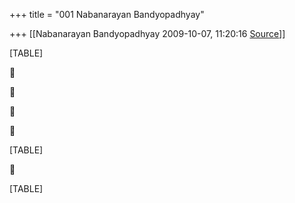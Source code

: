 +++
title = "001 Nabanarayan Bandyopadhyay"

+++
[[Nabanarayan Bandyopadhyay	2009-10-07, 11:20:16 [Source](https://groups.google.com/g/bvparishat/c/kSyo5xOIgiM)]]



[TABLE]









[TABLE]



[TABLE]

